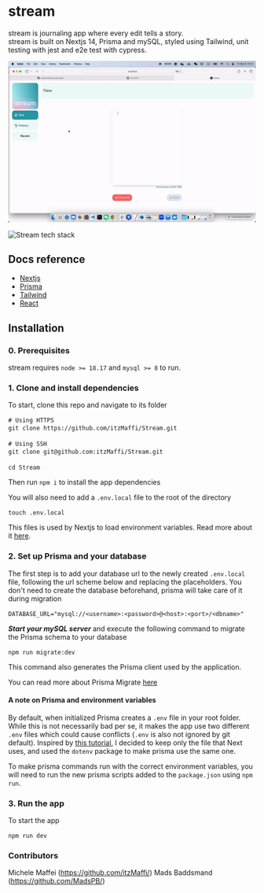 # stream

stream is journaling app where every edit tells a story. <br>
stream is built on Nextjs 14, Prisma and mySQL, styled using Tailwind, unit testing with jest and e2e test with cypress.
<br>

![Stream intro](https://github.com/muzixiaowuwuyi/Stream/blob/main/assets/stream.gif)

![Stream tech stack](https://github.com/muzixiaowuwuyi/Stream/blob/main/assets/Tech%20stack.jpg)

## Docs reference

- [Nextjs](https://nextjs.org/docs)
- [Prisma](https://www.prisma.io/docs)
- [Tailwind](https://tailwindcss.com/docs/installation)
- [React](https://react.dev/reference/react)

## Installation

### 0. Prerequisites

stream requires `node >= 18.17` and `mysql >= 8` to run.

### 1. Clone and install dependencies

To start, clone this repo and navigate to its folder

```
# Using HTTPS
git clone https://github.com/itzMaffi/Stream.git

# Using SSH
git clone git@github.com:itzMaffi/Stream.git

cd Stream
```

Then run `npm i` to install the app dependencies

You will also need to add a `.env.local` file to the root of the directory

```
touch .env.local
```

This files is used by Nextjs to load environment variables.
Read more about it [here](https://nextjs.org/docs/pages/building-your-application/configuring/environment-variables#loading-environment-variables).

### 2. Set up Prisma and your database

The first step is to add your database url to the newly created `.env.local` file, following the url scheme below and replacing the placeholders. You don't need to create the database beforehand, prisma will take care of it during migration

```
DATABASE_URL="mysql://<username>:<password>@<host>:<port>/<dbname>"
```

**_Start your mySQL server_** and execute the following command to migrate the Prisma schema to your database

```
npm run migrate:dev
```

This command also generates the Prisma client used by the application.

You can read more about Prisma Migrate [here](https://www.prisma.io/docs/concepts/components/prisma-migrate)

#### A note on Prisma and environment variables

By default, when initialized Prisma creates a `.env` file in your root folder. While this is not necessarily bad per se, it makes the app use two different `.env` files which could cause conflicts (`.env` is also not ignored by git default). Inspired by [this tutorial](https://www.sammeechward.com/prisma-and-nextjs), I decided to keep only the file that Next uses, and used the `dotenv` package to make prisma use the same one.

To make prisma commands run with the correct environment variables, you will need to run the new prisma scripts added to the `package.json` using `npm run`.

### 3. Run the app

To start the app

```
npm run dev
```

### Contributors 
Michele Maffei (https://github.com/itzMaffi/)
Mads Baddsmand (https://github.com/MadsPB/)


